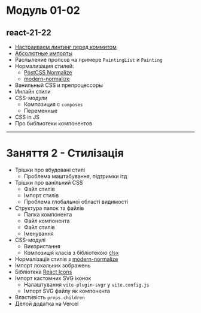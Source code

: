 # Модуль 01-02
## react-21-22

- [Настраиваем линтинг перед коммитом](https://github.com/goitacademy/react-lint-config)
- [Абсолютные импорты](https://create-react-app.dev/docs/importing-a-component/#absolute-imports)
- Распыление пропсов на примере `PaintingList` и `Painting`
- Нормализация стилей:
  - [PostCSS Normalize](https://create-react-app.dev/docs/adding-css-reset)
  - [modern-normalize](https://github.com/sindresorhus/modern-normalize)
- Ванильный CSS и препроцессоры
- Инлайн стили
- CSS-модули
  - Композиция с `composes`
  - Переменные
- CSS in JS
- Про библиотеки компонентов

---

# Заняття 2 - Стилізація

- Трішки про вбудовані стилі
  - Проблема маштабування, підтримки ітд
- Трішки про ванільний CSS
  - Файл стилів
  - Імпорт стилів
  - Проблема глобальної області видимості
- Структура папок та файлів
  - Папка компонента
  - Файл компонента
  - Файл стилів
  - Іменування
- CSS-модулі
  - Використання
  - Композиція класів з бібліотекою [clsx](https://www.npmjs.com/package/clsx)
- Нормалізація стилів з [modern-normalize](https://www.npmjs.com/package/modern-normalize)
- Імпорт локальних зображень
- Бібліотека [React Icons](https://react-icons.github.io/react-icons/)
- Імпорт кастомних SVG іконок
  - Налаштування `vite-plugin-svgr` у `vite.config.js`
  - Імпорт SVG файлу як компонента
- Властивість `props.children`
- Делой додатка на Vercel
